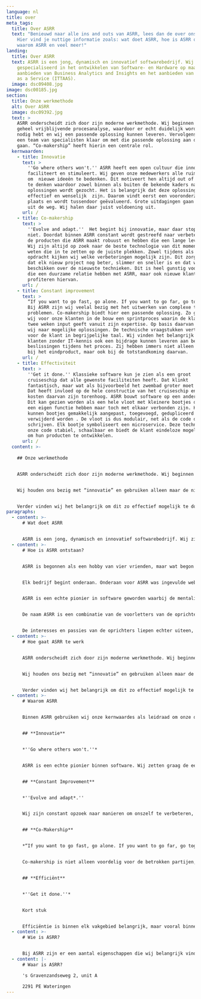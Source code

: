 ```yaml
---
language: nl
title: over
meta_tags:
  title: Over ASRR
  text: "Benieuwd naar alle ins and outs van ASRR, lees dan de over ons pagina.
    Hier vind je nuttige informatie zoals: wat doet ASRR, hoe is ASRR ontstaan,
    waarom ASRR en veel meer!"
landing:
  title: Over ASRR
  text: ASRR is een jong, dynamisch en innovatief softwarebedrijf. Wij zijn
    gespecialiseerd in het ontwikkelen van Software- en Hardware op maat, het
    aanbieden van Business Analytics and Insights en het aanbieden van IT-Teams
    as a Service (ITTAAS).
  image: dsc09408.jpg
image: dsc00185.jpg
section:
  title: Onze werkmethode
  alt: Over ASRR
  image: dsc09392.jpg
  text: >
    ASRR onderscheidt zich door zijn moderne werkmethode. Wij beginnen met een
    geheel vrijblijvende procesanalyse, waardoor er echt duidelijk wordt wat jij
    nodig hebt en wij een passende oplossing kunnen leveren. Vervolgens staat er
    een team van specialisten klaar om met die passende oplossing aan de slag te
    gaan. “Co-makership” heeft hierin een centrale rol.
  kernwaarden:
    - title: Innovatie
      text: >
        ''Go where others won't.'' ASRR heeft een open cultuur die innovatie
        faciliteert en stimuleert. Wij geven onze medewerkers alle ruimte
        om  nieuwe ideeën te bedenken. Dit motiveert hen altijd out of the box
        te denken waardoor zowel binnen als buiten de bekende kaders naar
        oplossingen wordt gezocht. Het is belangrijk dat deze oplossingen
        effectief en wenselijk  zijn. Daarom vindt eerst een vooronderzoek
        plaats en wordt tussendoor geëvalueerd. Grote uitdagingen gaan wij niet
        uit de weg. Wij halen daar juist voldoening uit.
      url: /
    - title: Co-makership
      text: >
        ''Evolve and adapt.''  Het begint bij innovatie, maar daar stopt het
        niet. Doordat binnen ASRR constant wordt gestreefd naar verbetering zijn
        de producten die ASRR maakt robuust en hebben die een lange levensduur.
        Wij zijn altijd op zoek naar de beste technologie van dit moment en wij
        weten die in te zetten op de juiste plekken. Zowel tijdens als na elke
        opdracht kijken wij welke verbeteringen mogelijk zijn. Dit zorgt ervoor
        dat elk nieuw project nog beter, slimmer en sneller is en dat wij altijd
        beschikken over de nieuwste technieken. Dit is heel gunstig voor klanten
        die een duurzame relatie hebben met ASRR, maar ook nieuwe klanten
        profiteren hiervan.
      url: /
    - title: Constant improvement
      text: >
        “If you want to go fast, go alone. If you want to go far, go together.”
        Bij ASRR zijn wij veelal bezig met het uitwerken van complexe technische
        problemen. Co-makership biedt hier een passende oplossing. Zo gebruiken
        wij voor onze klanten in de bouw een sprintproces waarin de klant elke
        twee weken input geeft vanuit zijn expertise. Op basis daarvan kijken
        wij naar mogelijke oplossingen. De technische vraagstukken vertalen wij
        voor de klant in begrijpelijke taal. Wij vinden het belangrijk dat onze
        klanten zonder IT-kennis ook een bijdrage kunnen leveren aan belangrijke
        beslissingen tijdens het proces. Zij hebben immers niet alleen belang
        bij het eindproduct, maar ook bij de totstandkoming daarvan.
      url: /
    - title: Effectiviteit
      text: >
        ''Get it done.'' Klassieke software kun je zien als een groot
        cruiseschip dat alle gewenste faciliteiten heeft. Dat klinkt
        fantastisch, maar wat als bijvoorbeeld het zwembad groter moet worden?
        Dat heeft invloed op de hele constructie van het cruiseschip en de
        kosten daarvan zijn torenhoog. ASRR bouwt software op een andere manier.
        Dit kan gezien worden als een hele vloot met kleinere bootjes die elk
        een eigen functie hebben maar toch met elkaar verbonden zijn. Hierdoor
        kunnen bootjes gemakkelijk aangepast, toegevoegd, gedupliceerd of
        verwijderd worden . De vloot is dus modulair, net als de code die wij
        schrijven. Elk bootje symboliseert een microservice. Deze techniek maakt
        onze code stabiel, schaalbaar en biedt de klant eindeloze mogelijkheden
        om hun producten te ontwikkelen.
      url: /
  content: >-
    
    ## Onze werkmethode


    ASRR onderscheidt zich door zijn moderne werkmethode. Wij beginnen met een geheel vrijblijvende procesanalyse, waardoor er echt duidelijk wordt wat jij nodig hebt en wij een passende oplossing kunnen leveren. Vervolgens staat er een team van specialisten klaar om met die passende oplossing aan de slag te gaan. “Co-makership” heeft hierin een centrale rol.


    Wij houden ons bezig met “innovatie” en gebruiken alleen maar de nieuwste technologiën, hierdoor heeft de klant gegarandeerd een snel, duurzaam en gebruiksvriendelijk product. Om jouw producten snel, duurzaam en gebruiksvriendelijk te houden is er “constant improvement” nodig. Het is belangrijk om te blijven verbeteren, hierdoor blijft jouw applicatie up-to-date en betrouwbaar op de lange termijn.


    Verder vinden wij het belangrijk om dit zo effectief mogelijk te doen. Dit doen wij door te werken met microservices. Dat zijn schaalbare, modulaire bouwsteentjes waaruit wij onze producten opbouwen. Hierdoor heeft de klant een product dat snel tot stand komt met alle voordelen maatwerk.
paragraphs:
  - content: >-
      # Wat doet ASRR


      ASRR is een jong, dynamisch en innovatief softwarebedrijf. Wij zijn gespecialiseerd in het ontwikkelen van Software- en Hardware op maat, het aanbieden van Business Analytics and Insights en IT-Teams as a Service (ITTAAS).
  - content: >-
      # Hoe is ASRR ontstaan?


      ASRR is begonnen als een hobby van vier vrienden, maar wat begon als een uit de hand gelopen hobby eindigde al snel in een innovatief en snelgroeiend bedrijf.


      Elk bedrijf begint onderaan. Onderaan voor ASRR was ingevulde website templates verkopen. De vrienden waren echter leergierig en vast beraden, dus de website templates ontwikkelde zich tot high-end websites. ASRR doet inmiddels zo veel meer dan websites maken.


      ASRR is een echte pionier in software geworden waarbij de mentaliteit: “Ik heb het nog nooit gedaan, dus ik denk dat ik het wel kan” centraal staat en tot nu toe nog nooit heeft gefaald.


      De naam ASRR is een combinatie van de voorletters van de oprichters. De A staat voor Amar Ramdas. De S staat voor Satyam Mohan. De eerste R staat voor Ré-Angelo Jarvis. De laatste R staat voor Rayel Hardwarsing.


      De interesses en passies van de oprichters liepen echter uiteen, waardoor Amar Ramdas is opgetreden als eigenaar en Managing Director. Ré-Angelo Jarvis is nog steeds werkzaam bij ASRR als Front-End Lead Developer. Satyam Mohan en Rayel Hardwarsing zijn uiteindelijk een ander pad ingeslagen. Ondanks dat de vier oprichters niet allemaal meer samenwerken, zijn zij tot op de dag van vandaag nog steeds vrienden.
  - content: >-
      # Hoe gaat ASRR te werk


      ASRR onderscheidt zich door zijn moderne werkmethode. Wij beginnen met een geheel vrijblijvende procesanalyse, waardoor er echt duidelijk wordt wat jij nodig hebt en wij een passende oplossing kunnen leveren. Vervolgens staat er een team van specialisten klaar om met die passende oplossing aan de slag te gaan. “Co-makership” heeft hierin een centrale rol.


      Wij houden ons bezig met “innovatie” en gebruiken alleen maar de nieuwste technologiën, hierdoor heeft de klant gegarandeerd een snel, duurzaam en gebruiksvriendelijk product. Om jouw producten snel, duurzaam en gebruiksvriendelijk te houden is er “constant improvement” nodig. Het is belangrijk om te blijven verbeteren, hierdoor blijft jouw applicatie up-to-date en betrouwbaar op de lange termijn.


      Verder vinden wij het belangrijk om dit zo effectief mogelijk te doen. Dit doen wij door te werken met microservices. Dat zijn schaalbare, modulaire bouwsteentjes waaruit wij onze producten opbouwen. Hierdoor heeft de klant een product dat snel tot stand komt met alle voordelen maatwerk.
  - content: >-
      # Waarom ASRR


      Binnen ASRR gebruiken wij onze kernwaardes als leidraad om onze doelen te behalen. Het is tot op het heden erg effectief gebleken. Onze kernwaardes zijn: innovatie, constant improvement, co-makership en effectiviteit


      ## **Innovatie**


      *''Go where others won't.''* 


      ASRR is een echte pionier binnen software. Wij zetten graag de eerste stap in een nieuwe richting. Met behulp van de nieuwste technologieën tackelen wij nieuwe en/of complexe problemen op gebied van IT.


      ## **Constant Improvement**


      *''Evolve and adapt*.'' 


      Wij zijn constant opzoek naar manieren om onszelf te verbeteren, want stilstaan is achteruitgaan. Vooral in een markt die zo snel groeit als de IT-markt. Wij zijn altijd op de hoogte van de nieuwste technologieën. Dit geeft ons een enorme voorsprong bij elk IT-vraagstuk, omdat wij hierdoor altijd de middelen in huis hebben om elk IT-vraagstuk op de meest passende en efficiënte manier op te lossen.


      ## **Co-Makership**


      *“If you want to go fast, go alone. If you want to go far, go together.”* 


      Co-makership is niet alleen voordelig voor de betrokken partijen, maar ook voor het product. Beide partijen zetten zich in voor optimalisatie van het product, door alle processen tegen elkaar aan te schuiven en de meest effectieve en efficiënte werkwijze te ontwikkelen. Binnen co-makership staat wederzijds vertrouwen en zakelijk respect centraal.


      ## **Efficiënt**


      *''Get it done.''* 


      Kort stuk


      Efficiëntie is binnen elk vakgebied belangrijk, maar vooral binnen de IT wil je niet elke keer het wiel opnieuw uitvinden. ASRR werkt om die reden niet met “klassieke software”, maar met microservices. Microservices zijn standaard bouwstenen waar wij applicaties mee opbouwen. Dit maakt onze oplossingen robuust en schaalbaar.
  - content: >-
      # Wie is ASRR?


      Bij ASRR zijn er een aantal eigenschappen die wij belangrijk vinden om terug te zien in onze teamleden. Dat is niet zo zeer jarenlange ervaring, maar meer potentie en het vermogen om complexe problemen op te lossen. Wij hebben gemerkt dat mensen met deze eigenschappen een enorme groei meemaken bij ASRR, doordat zij de vrijheid hebben om zichzelf verder te ontwikkelen. Dit is voordelig voor de klant, omdat wij mensen aanbieden die gedreven zijn, snel nieuwe dingen oppakken en gewend zijn aan een uitdaging. Klik hier om een kijkje te nemen bij ons Team.
  - content: |-
      # Waar is ASRR?

      's Gravenzandseweg 2, unit A

      2291 PE Wateringen
---
```

